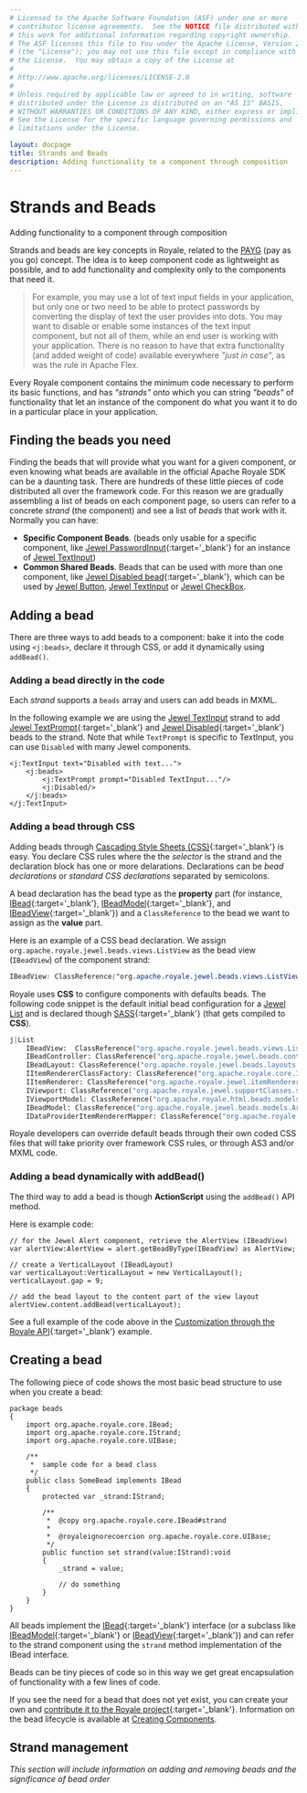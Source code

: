 ```yaml
---
# Licensed to the Apache Software Foundation (ASF) under one or more
# contributor license agreements.  See the NOTICE file distributed with
# this work for additional information regarding copyright ownership.
# The ASF licenses this file to You under the Apache License, Version 2.0
# (the "License"); you may not use this file except in compliance with
# the License.  You may obtain a copy of the License at
# 
# http://www.apache.org/licenses/LICENSE-2.0
# 
# Unless required by applicable law or agreed to in writing, software
# distributed under the License is distributed on an "AS IS" BASIS,
# WITHOUT WARRANTIES OR CONDITIONS OF ANY KIND, either express or implied.
# See the License for the specific language governing permissions and
# limitations under the License.

layout: docpage
title: Strands and Beads
description: Adding functionality to a component through composition
---
```


# Strands and Beads

Adding functionality to a component through composition

Strands and beads are key concepts in Royale, related to the [PAYG](features/payg.html)  (pay as you go) concept. The idea is to keep component code as lightweight as possible, and to add functionality and complexity only to the components that need it.

> For example, you may use a lot of text input fields in your application, but only one or two need to be able to protect passwords by converting the display of text the user provides into dots. You may want to disable or enable some instances of the text input component, but not all of them, while an end user is working with your application. There is no reason to have that extra functionality (and added weight of code) available everywhere _"just in case"_, as was the rule in Apache Flex.

Every Royale component contains the minimum code necessary to perform its basic functions, and has _"strands"_ onto which you can string _"beads"_ of functionality that let an instance of the component do what you want it to do in a particular place in your application. 

## Finding the beads you need

Finding the beads that will provide what you want for a given component, or even knowing what beads are available in the official Apache Royale SDK can be a daunting task. There are hundreds of these little pieces of code distributed all over the framework code. For this reason we are gradually assembling a list of beads on each component page, so users can refer to a concrete _strand_ (the component) and see a list of _beads_ that work with it. Normally you can have:

* __Specific Component Beads__. (beads only usable for a specific component, like [Jewel PasswordInput](https://royale.apache.org/asdoc/index.html#!org.apache.royale.jewel.beads.controls.textinput/PasswordInput){:target='_blank'} for an instance of [Jewel TextInput](component-sets/jewel/jewel-textinput.html))
* __Common Shared Beads__. Beads that can be used with more than one component, like [Jewel Disabled bead](https://royale.apache.org/asdoc/index.html#!org.apache.royale.jewel.beads.controls/Disabled){:target='_blank'}, which can be used by [Jewel Button](component-sets/jewel/jewel-button.html), [Jewel TextInput](component-sets/jewel/jewel-textinput.html) or [Jewel CheckBox](component-sets/jewel/jewel-checkbox.html).

## Adding a bead

There are three ways to add beads to a component: bake it into the code using `<j:beads>`, declare it through CSS, or add it dynamically using `addBead()`.

### Adding a bead directly in the code

Each _strand_ supports a `beads` array and users can add beads in MXML.

In the following example we are using the [Jewel TextInput](component-sets/jewel/jewel-textinput.html) strand to add [Jewel TextPrompt](https://royale.apache.org/asdoc/index.html#!org.apache.royale.jewel.beads.controls.textinput/TextPrompt){:target='_blank'} and [Jewel Disabled](https://royale.apache.org/asdoc/index.html#!org.apache.royale.jewel.beads.controls/Disabled){:target='_blank'} beads to the strand. Note that while `TextPrompt` is specific to TextInput, you can use `Disabled` with many Jewel components.

```mxml
<j:TextInput text="Disabled with text...">
    <j:beads>
        <j:TextPrompt prompt="Disabled TextInput..."/>
        <j:Disabled/>
    </j:beads>
</j:TextInput>
```

### Adding a bead through CSS

Adding beads through [Cascading Style Sheets (CSS)](https://en.wikipedia.org/wiki/Cascading_Style_Sheets){:target='_blank'} is easy. You declare CSS rules where the the _selector_ is the strand and the declaration block has one or more delarations. Declarations can be _bead declarations_ or _standard CSS declarations_ separated by semicolons.

A bead declaration has the bead type as the __property__ part (for instance, [IBead](https://royale.apache.org/asdoc/index.html#!org.apache.royale.core/IBead){:target='_blank'}, [IBeadModel](https://royale.apache.org/asdoc/index.html#!org.apache.royale.core/IBeadModel){:target='_blank'}, and [IBeadView](https://royale.apache.org/asdoc/index.html#!org.apache.royale.core/IBeadView){:target='_blank'}) and a `ClassReference` to the bead we want to assign as the __value__ part.

Here is an example of a CSS bead declaration. We assign `org.apache.royale.jewel.beads.views.ListView` as the bead view (`IBeadView`) of the component strand:

```css
IBeadView: ClassReference("org.apache.royale.jewel.beads.views.ListView");
```

Royale uses __CSS__ to configure components with defaults beads. The following
code snippet is the default initial bead configuration for a [Jewel List](component-sets/jewel/jewel-list.html) and is declared though [SASS](https://sass-lang.com){:target='_blank'} (that gets compiled to __CSS__). 

```sass
j|List
    IBeadView:  ClassReference("org.apache.royale.jewel.beads.views.ListView")
    IBeadController: ClassReference("org.apache.royale.jewel.beads.controllers.ListSingleSelectionMouseController")
    IBeadLayout: ClassReference("org.apache.royale.jewel.beads.layouts.VerticalLayout")
    IItemRendererClassFactory: ClassReference("org.apache.royale.core.ItemRendererClassFactory")
    IItemRenderer: ClassReference("org.apache.royale.jewel.itemRenderers.ListItemRenderer")
    IViewport: ClassReference("org.apache.royale.jewel.supportClasses.scrollbar.ScrollingViewport")
    IViewportModel: ClassReference("org.apache.royale.html.beads.models.ViewportModel")
    IBeadModel: ClassReference("org.apache.royale.jewel.beads.models.ArrayListSelectionModel")
    IDataProviderItemRendererMapper: ClassReference("org.apache.royale.jewel.beads.itemRenderers.DataItemRendererFactoryForCollectionView")
```

Royale developers can override default beads through their own coded CSS files that will take priority over framework CSS rules, or through AS3 and/or MXML code.

### Adding a bead dynamically with addBead()

The third way to add a bead is though __ActionScript__ using the `addBead()` API method.

Here is example code:

```as3
// for the Jewel Alert component, retrieve the AlertView (IBeadView) 
var alertView:AlertView = alert.getBeadByType(IBeadView) as AlertView;

// create a VerticalLayout (IBeadLayout)
var verticalLayout:VerticalLayout = new VerticalLayout();
verticalLayout.gap = 9;

// add the bead layout to the content part of the view layout
alertView.content.addBead(verticalLayout);
```
See a full example of the code above in the [Customization through the Royale API](https://royale.apache.org/customization-through-the-royale-api/){:target='_blank'} example.

## Creating a bead

The following piece of code shows the most basic bead structure to use when you create a bead:

```as3
package beads
{	
	import org.apache.royale.core.IBead;
	import org.apache.royale.core.IStrand;
	import org.apache.royale.core.UIBase;
	
	/**
	 *  sample code for a bead class
	 */
	public class SomeBead implements IBead
	{
		protected var _strand:IStrand;
		
		/**
		 *  @copy org.apache.royale.core.IBead#strand
		 *  
		 *  @royaleignorecoercion org.apache.royale.core.UIBase;
		 */
		public function set strand(value:IStrand):void
		{
			_strand = value;

			// do something
		}
	}
}
```

All beads implement the [IBead](https://royale.apache.org/asdoc/index.html#!org.apache.royale.core/IBead){:target='_blank'} interface (or a subclass like [IBeadModel](https://royale.apache.org/asdoc/index.html#!org.apache.royale.core/IBeadModel){:target='_blank'} or [IBeadView](https://royale.apache.org/asdoc/index.html#!org.apache.royale.core/IBeadView){:target='_blank'}) and can refer to the strand component using the `strand` method implementation of the IBead interface.

Beads can be tiny pieces of code so in this way we get great encapsulation of functionality with a few lines of code. 

If you see the need for a bead that does not yet exist, you can create your own and [contribute it to the Royale project](https://royale.apache.org/get-involved/){:target='_blank'}. Information on the bead lifecycle is available at [Creating Components](https://cwiki.apache.org/confluence/display/FLEX/Creating+Components).

## Strand management

_This section will include information on adding and removing beads and the significance of bead order_
